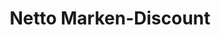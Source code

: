 ---
title: "Netto Marken-Discount"
url: /berlin/netto-marken-discount-haenselstrasse/
shop: Supermarkt
---